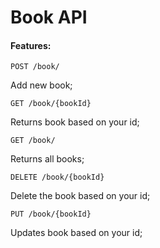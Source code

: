 # Book API
#### Features:

```
POST /book/
```
Add new book;

```
GET /book/{bookId}
```
Returns book based on your id;

```
GET /book/
```
Returns all books;

```
DELETE /book/{bookId}
```
Delete the book based on your id;

```
PUT /book/{bookId}
```
Updates book based on your id;
